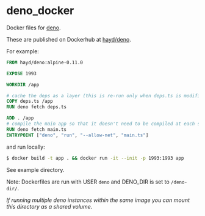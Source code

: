 # deno_docker

Docker files for [deno](https://github.com/denoland/deno).

These are published on Dockerhub at [hayd/deno](https://hub.docker.com/r/hayd/deno).

For example:

```Dockerfile
FROM hayd/deno:alpine-0.11.0

EXPOSE 1993

WORKDIR /app

# cache the deps as a layer (this is re-run only when deps.ts is modified)
COPY deps.ts /app
RUN deno fetch deps.ts

ADD . /app
# compile the main app so that it doesn't need to be compiled at each startup
RUN deno fetch main.ts
ENTRYPOINT ["deno", "run", "--allow-net", "main.ts"]
```

and run locally:

```sh
$ docker build -t app . && docker run -it --init -p 1993:1993 app
```

See example directory.

Note: Dockerfiles are run with USER `deno` and DENO_DIR is set to `/deno-dir/`.

_If running multiple deno instances within the same image you can mount this directory as a shared volume._
